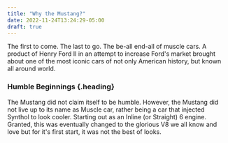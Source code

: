 ```yaml
---
title: "Why the Mustang?"
date: 2022-11-24T13:24:29-05:00
draft: true
---
```


The first to come. The last to go. The be-all end-all of muscle cars. A product
of Henry Ford II in an attempt to increase Ford's market brought about one of
the most iconic cars of not only American history, but known all around world.

### Humble Beginnings {.heading}

The Mustang did not claim itself to be humble. However, the Mustang did not live
up to its name as Muscle car, rather being a car that injected Synthol to look
cooler. Starting out as an Inline (or Straight) 6 engine. Granted, this was
eventually changed to the glorious V8 we all know and love but for it's first
start, it was not the best of looks.

